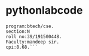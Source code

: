 # pythonlabcode
```name-mayank shrivastava
program:btech/cse.
section:N
roll no:39/191500448.
Faculty:mandeep sir.
cpi:8.68.```
